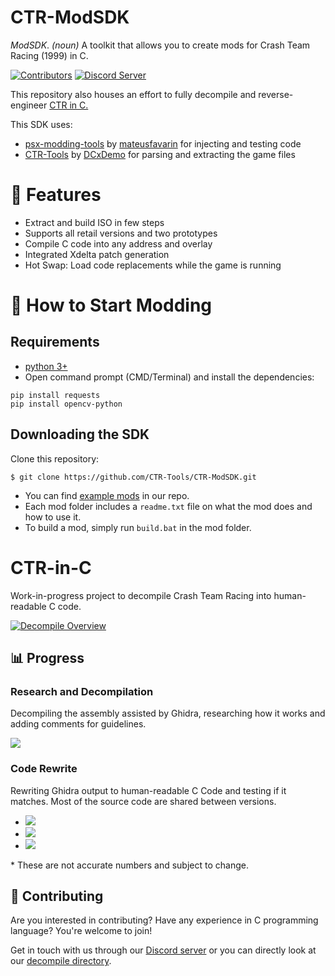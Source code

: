 # CTR-ModSDK

*ModSDK*. *(noun)* A toolkit that allows you to create mods for Crash Team Racing (1999) in C.

[![Contributors][contributors-badge]][contributors-link] [![Discord Server][discord-badge]][discord]

[contributors-link]: https://github.com/CTR-Tools/CTR-ModSDK/graphs/contributors
[contributors-badge]: https://img.shields.io/github/contributors/CTR-Tools/CTR-ModSDK

[discord]: https://discord.gg/WHkuh2n
[discord-badge]: https://img.shields.io/discord/527135227546435584?color=%237289DA&logo=discord&logoColor=ffffff

This repository also houses an effort to fully decompile and reverse-engineer [CTR in C.](https://github.com/CTR-tools/CTR-ModSDK#CTR-in-C)

This SDK uses:
- [psx-modding-tools](https://github.com/mateusfavarin/psx-modding-toolchain) by [mateusfavarin](https://github.com/mateusfavarin) for injecting and testing code
- [CTR-Tools](https://github.com/CTR-tools/CTR-Tools) by [DCxDemo](https://github.com/DCxDemo) for parsing and extracting the game files

# 📃 Features

- Extract and build ISO in few steps
- Supports all retail versions and two prototypes
- Compile C code into any address and overlay
- Integrated Xdelta patch generation
- Hot Swap: Load code replacements while the game is running

# 🏁 How to Start Modding

## Requirements

- [python 3+](https://github.com/PackeTsar/Install-Python)
- Open command prompt (CMD/Terminal) and install the dependencies:
```
pip install requests
pip install opencv-python
```

## Downloading the SDK

Clone this repository:

```
$ git clone https://github.com/CTR-Tools/CTR-ModSDK.git
```

- You can find [example mods](https://github.com/CTR-tools/CTR-ModSDK/tree/main/psx-modding-toolchain/games/CrashTeamRacing/mods) in our repo.
- Each mod folder includes a `readme.txt` file on what the mod does and how to use it. 
- To build a mod, simply run `build.bat` in the mod folder.

# CTR-in-C

Work-in-progress project to decompile Crash Team Racing into human-readable C code.

[![Decompile Overview](https://img.youtube.com/vi/V9QlFzSVDAU/hqdefault.jpg)](https://www.youtube.com/watch?v=V9QlFzSVDAU)

## 📊 Progress
### Research and Decompilation

Decompiling the assembly assisted by Ghidra, researching how it works and adding comments for guidelines.

![](https://progress-bar.dev/97/?width=300&title=USA&suffix=%%20done)

### Code Rewrite

Rewriting Ghidra output to human-readable C Code and testing if it matches.
Most of the source code are shared between versions.

- ![](https://progress-bar.dev/92/?scale=1171&width=300&title=USA&suffix=%20functions%20out%20of%201171*)
- ![](https://progress-bar.dev/22/?scale=1171&width=300&title=PAL&suffix=%20functions%20out%20of%201200*)
- ![](https://progress-bar.dev/94/?scale=1171&width=300&title=JPN&suffix=%20functions%20out%20of%201200*)

\* These are not accurate numbers and subject to change.

## 🤝 Contributing

Are you interested in contributing? Have any experience in C programming language? You're welcome to join!

Get in touch with us through our [Discord server](https://discord.gg/WHkuh2n) or you can directly look at our [decompile directory](https://github.com/CTR-tools/CTR-ModSDK/tree/main/psx-modding-toolchain/games/CrashTeamRacing/decompile). 

